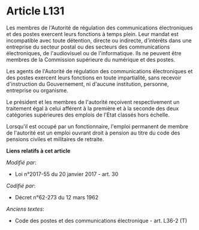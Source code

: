 # Article L131

Les membres de l'Autorité de régulation des communications électroniques et des postes exercent leurs fonctions à temps
plein. Leur mandat est incompatible avec toute détention, directe ou indirecte, d'intérêts dans une entreprise du secteur
postal ou des secteurs des communications électroniques, de l'audiovisuel ou de l'informatique. Ils ne peuvent être membres
de la Commission supérieure du numérique et des postes.

Les agents de l'Autorité de régulation des communications électroniques et des postes exercent leurs fonctions en toute
impartialité, sans recevoir d'instruction du Gouvernement, ni d'aucune institution, personne, entreprise ou organisme.

Le président et les membres de l'autorité reçoivent respectivement un traitement égal à celui afférent à la première et à la
seconde des deux catégories supérieures des emplois de l'Etat classés hors échelle.

Lorsqu'il est occupé par un fonctionnaire, l'emploi permanent de membre de l'autorité est un emploi ouvrant droit à pension
au titre du code des pensions civiles et militaires de retraite.

**Liens relatifs à cet article**

_Modifié par_:

  - Loi n°2017-55 du 20 janvier 2017 - art. 30

_Codifié par_:

  - Décret n°62-273 du 12 mars 1962

_Anciens textes_:

  - Code des postes et des communications électronique - art. L36-2 (T)
